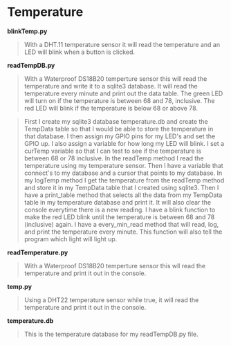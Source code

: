 # Temperature

**blinkTemp.py**

> With a DHT.11 temperature sensor it will read the temperature and an LED will blink when a button is clicked.

**readTempDB.py**

> With a Waterproof DS18B20 temperture sensor this will read the temperature and write it to a sqlite3 database. It will read the temperature every minute and print out the data table. The green LED will turn on if the temperature is between 68 and 78, inclusive. The red LED will blink if the temperature is below 68 or above 78.

>First I create my sqlite3 database temperature.db and create the TempData table so that I would be able to store the temperature in that database. I then assign my GPIO pins for my LED's and set the GPIO up. I also assign a variable for how long my LED will blink. I set a curTemp variable so that I can test to see if the temperature is between 68 or 78 inclusive. In the readTemp method I read the temperature using my temperature sensor. Then I have a variable that connect's to my database and a cursor that points to my database. In my logTemp method I get the temperature from the readTemp method and store it in my TempData table that I created using sqlite3. Then I have a print_table method that selects all the data from my TempData table in my temperature database and print it. It will also clear the console everytime there is a new reading. I have a blink function to make the red LED blink until the temperature is between 68 and 78 (inclusive) again. I have a every_min_read method that will read, log, and print the temperature every minute. This function will also tell the program which light will light up.

**readTemperature.py**

> With a Waterproof DS18B20 temperture sensor this wll read the temperature and print it out in the console.

**temp.py**

> Using a DHT22 temperature sensor while true, it will read the temperature and print it out in the console.

**temperature.db**

> This is the temperature database for my readTempDB.py file.
